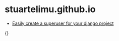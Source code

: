 # stuartelimu.github.io

- [Easily create a superuser for your django project](https://gist.io/@stuartelimu/53258c427310bdfce430deac39971e93)

<!-- block content -->
{}
<!-- endblock content -->
